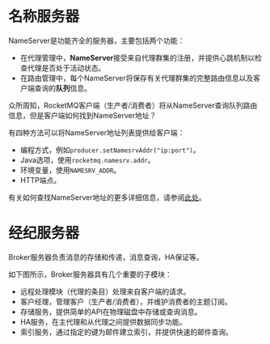 # 名称服务器

NameServer是功能齐全的服务器，主要包括两个功能：

- 在代理管理中，**NameServer**接受来自代理群集的注册，并提供心跳机制以检查代理是否处于活动状态。
- 在路由管理中，每个NameServer将保存有关代理群集的完整路由信息以及客户端查询的**队列**信息。

众所周知，RocketMQ客户端（生产者/消费者）将从NameServer查询队列路由信息，但是客户端如何找到NameServer地址？

有四种方法可以将NameServer地址列表提供给客户端：

- 编程方式，例如`producer.setNamesrvAddr("ip:port")`。
- Java选项，使用`rocketmq.namesrv.addr`。
- 环境变量，使用`NAMESRV_ADDR`。
- HTTP端点。

有关如何查找NameServer地址的更多详细信息，请参阅[此处](http://rocketmq.apache.org/rocketmq/four-methods-to-feed-name-server-address-list/)。

# 经纪服务器

Broker服务器负责消息的存储和传递，消息查询，HA保证等。

如下图所示，Broker服务器具有几个重要的子模块：

- 远程处理模块（代理的条目）处理来自客户端的请求。
- 客户经理，管理客户（生产者/消费者），并维护消费者的主题订阅。
- 存储服务，提供简单的API在物理磁盘中存储或查询消息。
- HA服务，在主代理和从代理之间提供数据同步功能。
- 索引服务，通过指定的键为邮件建立索引，并提供快速的邮件查询。